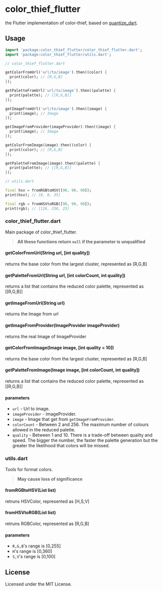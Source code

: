 # color_thief_flutter

the Flutter implementation of color-thief, based on [quantize_dart](https://github.com/nervouself/quantize_dart).

## Usage

`````dart
import 'package:color_thief_flutter/color_thief_flutter.dart';
import 'package:color_thief_flutter/utils.dart';

// color_thief_flutter.dart

getColorFromUrl('url/to/image').then((color) {
  print(color); // [R,G,B]
});

getPaletteFromUrl('url/to/image').then((palette) {
  print(palette); // [[R,G,B]]
});

getImageFromUrl('url/to/image').then((image) {
  print(image); // Image
});

getImageFromProvider(imageProvider).then((image) {
  print(image); // Image
});

getColorFromImage(image).then((color) {
  print(color); // [R,G,B]
});

getPaletteFromImage(image).then((palette) {
  print(palette); // [[R,G,B]]
});

// utils.dart

final hsv = fromRGBtoHSV([90, 90, 90]);
print(hsv); // [0, 0, 35]

final rgb = fromHSVtoRGB([90, 90, 90]);
print(rgb); // [126, 230, 23]
`````

### color_thief_flutter.dart

Main package of color_thief_flutter.

> **All these functions return `null` if the parameter is unqualified**

#### getColorFromUrl(String url, [int quality])

returns the base color from the largest cluster, represented as [R,G,B]

#### getPaletteFromUrl(String url, [int colorCount, int quality])

returns a list that contains the reduced color palette, represented as [[R,G,B]]

#### getImageFromUrl(String url)

returns the Image from url

#### getImageFromProvider(ImageProvider imageProvider)

returns the real Image of ImageProvider

#### getColorFromImage(Image image, [int quality = 10])

returns the base color from the largest cluster, represented as [R,G,B]

#### getPaletteFromImage(Image image, [int colorCount, int quality])

returns a list that contains the reduced color palette, represented as [[R,G,B]]

#### parameters

* `url` - Url to image.
* `imageProvider` - ImageProvider.
* `image` - Image that get from `getImageFromProvider`.
* `colorCount` - Between 2 and 256. The maximum number of colours allowed in the reduced palette.
* `quality` - Between 1 and 10. There is a trade-off between quality and speed. The bigger the number, the faster the palette generation but the greater the likelihood that colors will be missed.

### utils.dart

Tools for format colors.

> **May cause loss of significance**

#### fromRGBtoHSV(List<int> list)

retruns HSVColor, represented as [H,S,V]

#### fromHSVtoRGB(List<int> list)

retruns RGBColor, represented as [R,G,B]

#### parameters

* `R,G,B`'s range is [0,255]
* `H`'s range is [0,360]
* `S,V`'s range is [0,100]

## License

Licensed under the MIT License.
